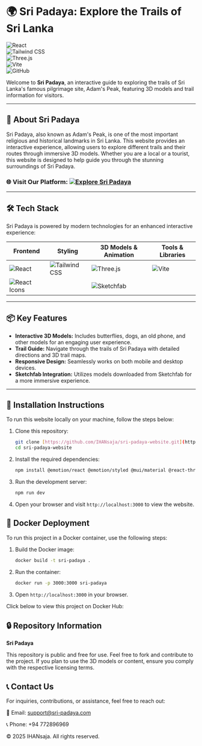 # 🌍 Sri Padaya: Explore the Trails of Sri Lanka

![React](about:sanitized)  
![Tailwind CSS](about:sanitized)  
![Three.js](about:sanitized)  
![Vite](about:sanitized)  
![GitHub](about:sanitized)

Welcome to **Sri Padaya**, an interactive guide to exploring the trails of Sri Lanka's famous pilgrimage site, Adam's Peak, featuring 3D models and trail information for visitors.

-----

## 🌟 About Sri Padaya

Sri Padaya, also known as Adam's Peak, is one of the most important religious and historical landmarks in Sri Lanka. This website provides an interactive experience, allowing users to explore different trails and their routes through immersive 3D models. Whether you are a local or a tourist, this website is designed to help guide you through the stunning surroundings of Sri Padaya.

### 🌐 **Visit Our Platform:** [![Explore Sri Padaya](about:sanitized)](https://ihansaja.github.io/sri-padaya-website/)

-----

## 🛠️ Tech Stack

Sri Padaya is powered by modern technologies for an enhanced interactive experience:

| Frontend        | Styling         | 3D Models & Animation | Tools & Libraries  |
| --------------- | --------------- | --------------------- | ----------------- |
| ![React](about:sanitized) | ![Tailwind CSS](about:sanitized) | ![Three.js](about:sanitized) | ![Vite](about:sanitized) |
| ![React Icons](about:sanitized) |  | ![Sketchfab](about:sanitized) |  |

-----

## 📦 Key Features

  - **Interactive 3D Models:** Includes butterflies, dogs, an old phone, and other models for an engaging user experience.
  - **Trail Guide:** Navigate through the trails of Sri Padaya with detailed directions and 3D trail maps.
  - **Responsive Design:** Seamlessly works on both mobile and desktop devices.
  - **Sketchfab Integration:** Utilizes models downloaded from Sketchfab for a more immersive experience.

-----

## 🔧 Installation Instructions

To run this website locally on your machine, follow the steps below:

1.  Clone this repository:

    ```bash
    git clone [https://github.com/IHANsaja/sri-padaya-website.git](https://github.com/IHANsaja/sri-padaya-website.git)
    cd sri-padaya-website
    ```

2.  Install the required dependencies:

    ```bash
    npm install @emotion/react @emotion/styled @mui/material @react-three/drei @react-three/fiber @tailwindcss/vite framer-motion leva lucide-react react react-dom react-hook-form react-icons react-responsive react-router-hash-link tailwindcss three vanta
    ```

3.  Run the development server:

    ```bash
    npm run dev
    ```

4.  Open your browser and visit `http://localhost:3000` to view the website.

## 🐳 Docker Deployment

To run this project in a Docker container, use the following steps:

1.  Build the Docker image:

    ```bash
    docker build -t sri-padaya .
    ```

2.  Run the container:

    ```bash
    docker run -p 3000:3000 sri-padaya
    ```

3.  Open `http://localhost:3000` in your browser.

Click below to view this project on Docker Hub:

## 🔒 Repository Information

**Sri Padaya**

This repository is public and free for use. Feel free to fork and contribute to the project. If you plan to use the 3D models or content, ensure you comply with the respective licensing terms.

## 📞 Contact Us

For inquiries, contributions, or assistance, feel free to reach out:

📧 Email: support@sri-padaya.com

📞 Phone: +94 772896969

© 2025 IHANsaja. All rights reserved.
